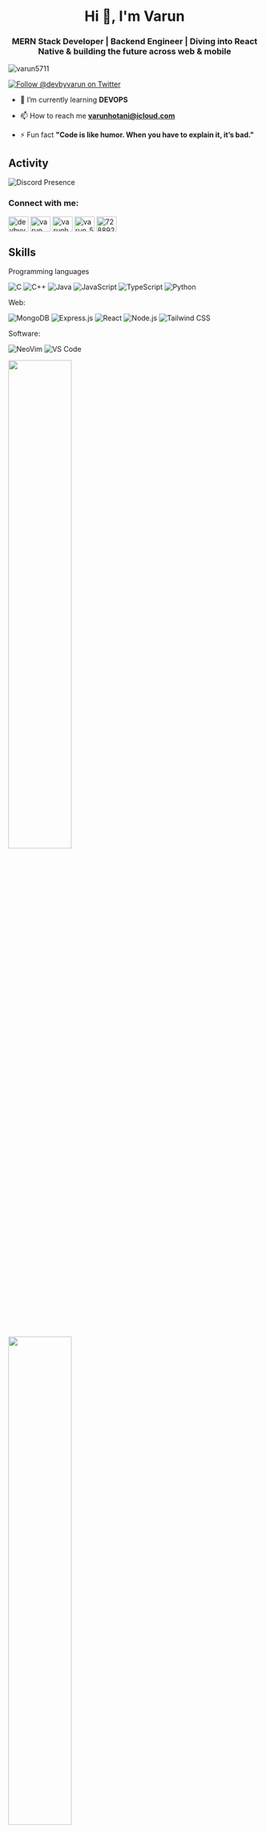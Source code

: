 <h1 align="center">Hi 👋, I'm Varun </h1>
<h3 align="center">MERN Stack Developer | Backend Engineer | Diving into React Native & building the future across web & mobile</h3>
<p align="center">
</p>
<img src="https://komarev.com/ghpvc/?username=varun5711&label=Profile%20views&color=0e75b6&style=flat" alt="varun5711" /> </p>

[![Follow @devbyvarun on Twitter](https://img.shields.io/badge/Follow-%40devbyvarun-1DA1F2?style=for-the-badge&logo=twitter)](https://twitter.com/devbyvarun)

- 🌱 I’m currently learning **DEVOPS**

- 📫 How to reach me **varunhotani@icloud.com**

- ⚡ Fun fact **"Code is like humor. When you have to explain it, it’s bad."**

## Activity

![Discord Presence](https://lanyard-profile-readme.vercel.app/api/728892652438814740?theme=dracula&bg=1e1e2e&animated=true&hideDiscrim=true&borderRadius=20px&idleMessage=Probably%20doing%20something%20else...
)
<h3 align="left">Connect with me:</h3>
<p align="left">
<a href="https://twitter.com/devbyvarun" target="blank"><img align="center" src="https://raw.githubusercontent.com/rahuldkjain/github-profile-readme-generator/master/src/images/icons/Social/twitter.svg" alt="devbyvarun" height="30" width="40" /></a>
<a href="https://linkedin.com/in/varun hotani" target="blank"><img align="center" src="https://raw.githubusercontent.com/rahuldkjain/github-profile-readme-generator/master/src/images/icons/Social/linked-in-alt.svg" alt="varun hotani" height="30" width="40" /></a>
<a href="https://instagram.com/varunhotani" target="blank"><img align="center" src="https://raw.githubusercontent.com/rahuldkjain/github-profile-readme-generator/master/src/images/icons/Social/instagram.svg" alt="varunhotani" height="30" width="40" /></a>
<a href="https://www.leetcode.com/varun_5711" target="blank"><img align="center" src="https://raw.githubusercontent.com/rahuldkjain/github-profile-readme-generator/master/src/images/icons/Social/leet-code.svg" alt="varun_5711" height="30" width="40" /></a>
<a href="https://discord.gg/728892652438814740" target="blank"><img align="center" src="https://raw.githubusercontent.com/rahuldkjain/github-profile-readme-generator/master/src/images/icons/Social/discord.svg" alt="728892652438814740" height="30" width="40" /></a>
</p>

## Skills

Programming languages

![C](https://img.shields.io/badge/C-A8B9CC?logo=c&logoColor=white&style=for-the-badge)
![C++](https://img.shields.io/badge/C++-00599C?logo=cplusplus&logoColor=white&style=for-the-badge)
![Java](https://img.shields.io/badge/Java-F8981D?logo=java&logoColor=white&style=for-the-badge)
![JavaScript](https://img.shields.io/badge/JavaScript-F7DF1E?logo=javascript&logoColor=black&style=for-the-badge)
![TypeScript](https://img.shields.io/badge/TypeScript-3178C6?logo=typescript&logoColor=white&style=for-the-badge)
![Python](https://img.shields.io/badge/Python-3776AB?logo=python&logoColor=white&style=for-the-badge)


Web:

![MongoDB](https://img.shields.io/badge/MongoDB-47A248?logo=mongodb&logoColor=white&style=for-the-badge)
![Express.js](https://img.shields.io/badge/Express.js-000000?logo=express&logoColor=white&style=for-the-badge)
![React](https://img.shields.io/badge/React-61DAFB?logo=react&logoColor=black&style=for-the-badge)
![Node.js](https://img.shields.io/badge/Node.js-339933?logo=node.js&logoColor=white&style=for-the-badge)
![Tailwind CSS](https://img.shields.io/badge/Tailwind_CSS-06B6D4?logo=tailwindcss&logoColor=white&style=for-the-badge)

Software:

![NeoVim](https://img.shields.io/badge/NeoVim-57A143?logo=neovim&logoColor=white&style=for-the-badge)
![VS Code](https://img.shields.io/badge/VSCode-007ACC?logo=visualstudiocode&logoColor=white&style=for-the-badge)

<p>
  <img height="50%" width="auto" src="https://github-readme-stats.vercel.app/api?username=Varun5711&show_icons=true&count_private=true&theme=darcula&hide_border=true&hide=issues,contribs&bg_color=00000000&title_color=00FFFF&text_color=EAEAEA&icon_color=00BFFF">
  
  <img height="50%" width="auto" src="https://github-readme-stats.vercel.app/api/top-langs/?username=Varun5711&layout=compact&hide_border=true&theme=darcula&bg_color=00000000&langs_count=6&hide=jupyter%20notebook,tex,css,php&exclude_repo=Pacman-AI&title_color=00FFFF&text_color=EAEAEA&icon_color=00BFFF">
  
  <br>
  <br>
</p>
